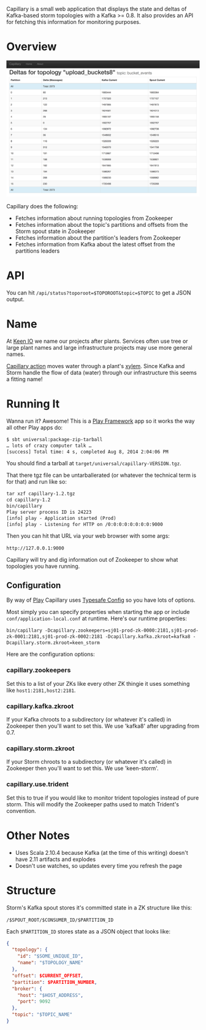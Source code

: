 Capillary is a small web application that displays the state and
deltas of Kafka-based storm topologies with a Kafka >= 0.8. It also provides
an API for fetching this information for monitoring purposes.

# Overview

![Capillary](/shot.png?raw=true)

Capillary does the following:
* Fetches information about running topologies from Zookeeper
* Fetches information about the topic's partitions and offsets from the Storm spout state in Zookeeper
* Fetches information about the partition's leaders from Zookeeper
* Fetches information from Kafka about the latest offset from the partitions leaders

# API

You can hit `/api/status?toporoot=$TOPOROOT&topic=$TOPIC` to get a JSON output.

# Name

At [Keen IO](http://keen.io) we name our projects after plants. Services often use tree or large plant names and large infrastructure projects may use more general names.

[Capillary action](http://en.wikipedia.org/wiki/Capillary_action) moves water through a plant's [xylem](http://en.wikipedia.org/wiki/Xylem).
Since Kafka and Storm handle the flow of data (water) through our infrastructure this seems a fitting name!

# Running It

Wanna run it? Awesome! This is a [Play Framework](http://www.playframework.com/) app so it works the way all other Play apps do:

```
$ sbt universal:package-zip-tarball
… lots of crazy computer talk …
[success] Total time: 4 s, completed Aug 8, 2014 2:04:06 PM
```
You should find a tarball at `target/universal/capillary-VERSION.tgz`.

That there tgz file can be untarballerated (or whatever the technical term is for that) and run like so:
```
tar xzf capillary-1.2.tgz
cd capillary-1.2
bin/capillary
Play server process ID is 24223
[info] play - Application started (Prod)
[info] play - Listening for HTTP on /0:0:0:0:0:0:0:0:9000
```

Then you can hit that URL via your web browser with some args:

`http://127.0.0.1:9000`

Capillary will try and dig information out of Zookeeper to show what topologies you have running.

## Configuration

By way of [Play](http://www.playframework.com/) Capillary uses [Typesafe Config](https://github.com/typesafehub/config) so you have lots of options.

Most simply you can specify properties when starting the app or include `conf/application-local.conf` at runtime. Here's our runtime properties:

```
bin/capillary -Dcapillary.zookeepers=sj01-prod-zk-0000:2181,sj01-prod-zk-0001:2181,sj01-prod-zk-0002:2181 -Dcapillary.kafka.zkroot=kafka8 -Dcapillary.storm.zkroot=keen_storm
```

Here are the configuration options:

### capillary.zookeepers

Set this to a list of your ZKs like every other ZK thingie it uses something like `host1:2181,host2:2181`.

### capillary.kafka.zkroot

If your Kafka chroots to a subdirectory (or whatever it's called) in Zookeeper then you'll want to set this. We use 'kafka8' after upgrading from 0.7.

### capillary.storm.zkroot

If your Storm chroots to a subdirectory (or whatever it's called) in Zookeeper then you'll want to set this. We use 'keen-storm'.

### capillary.use.trident

Set this to true if you would like to monitor trident topologies instead of pure storm. This will modify the Zookeeper paths used to match Trident's convention.

###

# Other Notes

* Uses Scala 2.10.4 because Kafka (at the time of this writing) doesn't have 2.11 artifacts and explodes
* Doesn't use watches, so updates every time you refresh the page

# Structure

Storm's Kafka spout stores it's committed state in a ZK structure like this:

`/$SPOUT_ROOT/$CONSUMER_ID/$PARTITION_ID`

Each `$PARTITION_ID` stores state as a JSON object that looks like:

```json
{
  "topology": {
    "id": "$SOME_UNIQUE_ID",
    "name": "$TOPOLOGY_NAME"
  },
  "offset": $CURRENT_OFFSET,
  "partition": $PARTITION_NUMBER,
  "broker": {
    "host": "$HOST_ADDRESS",
    "port": 9092
  },
  "topic": "$TOPIC_NAME"
}
```
